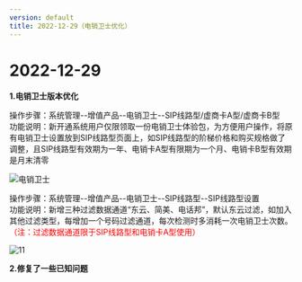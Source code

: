 ```yaml
---
version: default
title: 2022-12-29（电销卫士优化）
---
```

# 2﻿022-12-29

<ImageViewer/>

**1.电销卫士版本优化**

操作步骤：系统管理--增值产品--电销卫士--SIP线路型/虚商卡A型/虚商卡B型  
功能说明：新开通系统用户仅限领取一份电销卫士体验包，为方便用户操作，将原有电销卫士设置放到SIP线路型页面上，如SIP线路型的阶梯价格和购买规格做了调整，且SIP线路型有效期为一年、电销卡A型有限期为一个月、电销卡B型有效期是月末清零  

![电销卫士](/assets/media/12.29.1.png "电销卫士")

操作步骤：系统管理--增值产品--电销卫士--SIP线路型--SIP线路型设置  
功能说明：新增三种过滤数据通道“东云、简美、电话邦”，默认东云过滤，如加入其他过滤类型，每增加一个号码过滤通道，每次检测时多消耗一次电销卫士次数。<span style="color:red">（注：过滤数据通道限于SIP线路型和电销卡A型使用）</span> 

![11](/assets/media/12.29.2.png "11")

**2.修复了一些已知问题**